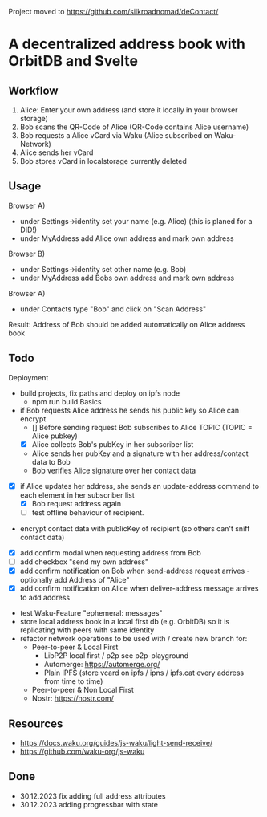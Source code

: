 Project moved to https://github.com/silkroadnomad/deContact/

# A decentralized address book with OrbitDB and Svelte

## Workflow
1. Alice: Enter your own address  (and store it locally in your browser storage)
2. Bob scans the QR-Code of Alice (QR-Code contains Alice username)
3. Bob requests a Alice vCard via Waku (Alice subscribed on Waku-Network)
4. Alice sends her vCard
5. Bob stores vCard in localstorage currently deleted

## Usage
Browser A)
- under Settings->identity set your name (e.g. Alice) (this is planed for a DID!)
- under MyAddress add Alice own address and mark own address

Browser B)
- under Settings->identity set other name (e.g. Bob)
- under MyAddress add Bobs own address and mark own address 

Browser A)
- under Contacts type "Bob" and click on "Scan Address"

Result: Address of Bob should be added automatically on Alice address book

## Todo
Deployment 
- build projects, fix paths and deploy on ipfs node
  - npm run build
Basics
- if Bob requests Alice address he sends his public key so Alice can encrypt
  - [] Before sending request Bob subscribes to Alice TOPIC (TOPIC = Alice pubkey)
  - [x] Alice collects Bob's pubKey in her subscriber list
  - Alice sends her pubKey and a signature with her address/contact data to Bob
  - Bob verifies Alice signature over her contact data
- [x] if Alice updates her address, she sends an update-address command to each element in her subscriber list 
  - [x] Bob request address again
  - [ ] test offline behaviour of recipient.
- encrypt contact data with publicKey of recipient (so others can't sniff contact data)
- [x] add confirm modal when requesting address from Bob 
- [ ] add checkbox "send my own address"
- [x] add confirm notification on Bob when send-address request arrives - optionally add Address of "Alice"
- [x] add confirm notification on Alice when deliver-address message arrives to add address

- test Waku-Feature "ephemeral: messages"
- store local address book in a local first db (e.g. OrbitDB) so it is replicating with peers with same identity
- refactor network operations to be used with / create new branch for:
  - Peer-to-peer & Local First
    - LibP2P local first / p2p see p2p-playground
    - Automerge: https://automerge.org/
    - Plain IPFS (store vcard on ipfs / ipns / ipfs.cat every address from time to time)
  - Peer-to-peer & Non Local First 
  - Nostr: https://nostr.com/

## Resources
- https://docs.waku.org/guides/js-waku/light-send-receive/
- https://github.com/waku-org/js-waku

## Done
- 30.12.2023 fix adding full address attributes
- 30.12.2023 adding progressbar with state 
